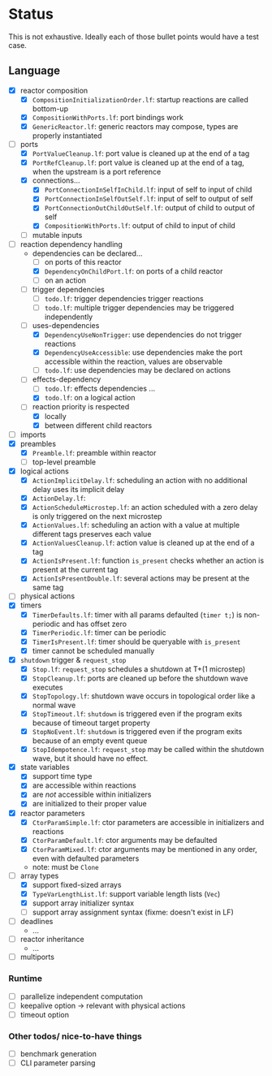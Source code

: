 # Status

This is not exhaustive. Ideally each of those bullet points would have a test case.

## Language

- [x] reactor composition
  - [x] `CompositionInitializationOrder.lf`: startup reactions are called bottom-up
  - [x] `CompositionWithPorts.lf`: port bindings work
  - [x] `GenericReactor.lf`: generic reactors may compose, types are properly instantiated
- [ ] ports
    - [x] `PortValueCleanup.lf`: port value is cleaned up at the end of a tag
    - [x] `PortRefCleanup.lf`: port value is cleaned up at the end of a tag, when the upstream is a port reference
    - [x] connections...
      - [x] `PortConnectionInSelfInChild.lf`: input of self to input of child
      - [x] `PortConnectionInSelfOutSelf.lf`: input of self to output of self
      - [x] `PortConnectionOutChildOutSelf.lf`: output of child to output of self
      - [x] `CompositionWithPorts.lf`: output of child to input of child
    - [ ] mutable inputs
- [ ] reaction dependency handling
    - dependencies can be declared...
      - [ ] on ports of this reactor
      - [x] `DependencyOnChildPort.lf`: on ports of a child reactor
      - [ ] on an action
    - [ ] trigger dependencies
      - [ ] `todo.lf`: trigger dependencies trigger reactions
      - [ ] `todo.lf`: multiple trigger dependencies may be triggered independently
    - [ ] uses-dependencies
      - [x] `DependencyUseNonTrigger`: use dependencies do not trigger reactions 
      - [x] `DependencyUseAccessible`: use dependencies make the port accessible within the reaction, values are observable 
      - [ ] `todo.lf`: use dependencies may be declared on actions
    - [ ] effects-dependency
      - [ ] `todo.lf`: effects dependencies ...
      - [x] `todo.lf`: on a logical action
    - [ ] reaction priority is respected
      - [x] locally
      - [x] between different child reactors
- [ ] imports
- [x] preambles
  - [x] `Preamble.lf`: preamble within reactor
  - [ ] top-level preamble
- [x] logical actions
    - [x] `ActionImplicitDelay.lf`: scheduling an action with no additional delay uses its implicit delay 
    - [x] `ActionDelay.lf`: 
    - [x] `ActionScheduleMicrostep.lf`: an action scheduled with a zero delay is only triggered on the next microstep
    - [x] `ActionValues.lf`: scheduling an action with a value at multiple different tags preserves each value
    - [x] `ActionValuesCleanup.lf`: action value is cleaned up at the end of a tag
    - [x] `ActionIsPresent.lf`: function `is_present` checks whether an action is present at the current tag
    - [x] `ActionIsPresentDouble.lf`: several actions may be present at the same tag
- [ ] physical actions
- [x] timers
  - [x] `TimerDefaults.lf`: timer with all params defaulted (`timer t;`) is non-periodic and has offset zero
  - [x] `TimerPeriodic.lf`: timer can be periodic
  - [x] `TimerIsPresent.lf`: timer should be queryable with `is_present`
  - [x] timer cannot be scheduled manually
- [x] `shutdown` trigger & `request_stop`
  - [x] `Stop.lf`: `request_stop` schedules a shutdown at T+(1 microstep)
  - [x] `StopCleanup.lf`: ports are cleaned up before the shutdown wave executes
  - [x] `StopTopology.lf`: shutdown wave occurs in topological order like a normal wave
  - [x] `StopTimeout.lf`: `shutdown` is triggered even if the program exits because of timeout target property
  - [x] `StopNoEvent.lf`: `shutdown` is triggered even if the program exits because of an empty event queue
  - [x] `StopIdempotence.lf`: `request_stop` may be called within the shutdown wave, but it should have no effect.
- [x] state variables
  - [x] support time type
  - [x] are accessible within reactions
  - [x] are *not* accessible within initializers
  - [x] are initialized to their proper value
- [x] reactor parameters
  - [x] `CtorParamSimple.lf`: ctor parameters are accessible in initializers and reactions
  - [x] `CtorParamDefault.lf`: ctor arguments may be defaulted
  - [x] `CtorParamMixed.lf`: ctor arguments may be mentioned in any order, even with defaulted parameters
  - note: must be `Clone`
- [ ] array types
  - [x] support fixed-sized arrays
  - [x] `TypeVarLengthList.lf`: support variable length lists (`Vec`)
  - [x] support array initializer syntax
  - [ ] support array assignment syntax (fixme: doesn't exist in LF)
- [ ] deadlines
  - ...
- [ ] reactor inheritance
  - ...
- [ ] multiports

### Runtime

- [ ] parallelize independent computation
- [ ] keepalive option -> relevant with physical actions
- [ ] timeout option

### Other todos/ nice-to-have things

- [ ] benchmark generation
- [ ] CLI parameter parsing
